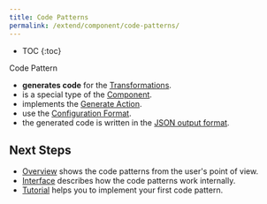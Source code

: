 ```yaml
---
title: Code Patterns
permalink: /extend/component/code-patterns/
---
```


* TOC
{:toc}

Code Pattern
- **generates code** for the [Transformations](https://help.keboola.com/transformations/#new-transformations).
- is a special type of the [Component](/extend/component/).
- implements the [Generate Action](/extend/component/code-patterns/interface#generate-action).
- use the [Configuration Format](/extend/component/code-patterns/interface#configuration-format).
- the generated code is written in the [JSON output format](/extend/component/code-patterns/interface#output-json-format).

## Next Steps

- [Overview](/extend/component/code-patterns/overview) shows the code patterns from the user's point of view.
- [Interface](/extend/component/code-patterns/interface) describes how the code patterns work internally.
- [Tutorial](/extend/component/code-patterns/tutorial) helps you to implement your first code pattern.
